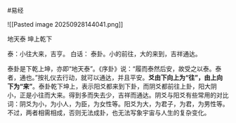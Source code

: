 
#易经 

![[Pasted image 20250928144041.png]]

地天泰  坤上乾下


泰：小往大来，吉亨。
白话：
泰卦。小的前往，大的来到，吉祥通达。


泰卦是下乾上坤，亦即“地天泰”。《序卦》说：“履而泰然后安，故受之以泰。泰者，通也。”按礼仪去行动，就可以通达，并且平安。**爻由下向上为“往”，由上向下为“来”**。泰卦乾下坤上，表示阳爻都来到下卦，而阴爻都前往上卦，阳大阴小，正是小往而大来。得到多而失去少，吉祥而通达。阴爻与阳爻有些常用的对比词：阴爻为小，为小人，为臣，为女性等。阳爻为大，为君子，为君，为男性等。不过，两者相需相成，否则无法成卦，也无法写象宇宙与人生的复杂变化。



































